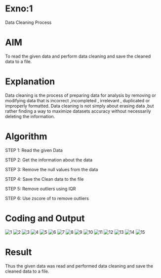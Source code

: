 # Exno:1
Data Cleaning Process

# AIM
To read the given data and perform data cleaning and save the cleaned data to a file.

# Explanation
Data cleaning is the process of preparing data for analysis by removing or modifying data that is incorrect ,incompleted , irrelevant , duplicated or improperly formatted. Data cleaning is not simply about erasing data ,but rather finding a way to maximize datasets accuracy without necessarily deleting the information.

# Algorithm
STEP 1: Read the given Data

STEP 2: Get the information about the data

STEP 3: Remove the null values from the data

STEP 4: Save the Clean data to the file

STEP 5: Remove outliers using IQR

STEP 6: Use zscore of to remove outliers

# Coding and Output
![1](https://github.com/user-attachments/assets/e2a4a55f-5a49-4637-8ce4-bf346b6ba764)
![2](https://github.com/user-attachments/assets/66a1a433-c1ab-40ab-ad6d-f9e3ae1ce4fd)
![3](https://github.com/user-attachments/assets/1ba4c7f0-fdae-41fd-b7f4-d52ab1e23835)
![4](https://github.com/user-attachments/assets/be6b2a24-36d0-40e0-9940-cbbc3399d712)
![5](https://github.com/user-attachments/assets/5c0eaf86-8955-4c94-9c48-ee968b99a4c0)
![6](https://github.com/user-attachments/assets/db3c3518-ba6f-47a2-9a0d-9948dd93c809)
![7](https://github.com/user-attachments/assets/4c985b4a-558e-40e6-9085-d99ddeb2a054)
![8](https://github.com/user-attachments/assets/903e2bfd-d330-4237-8ff4-5e19ce4724af)
![9](https://github.com/user-attachments/assets/f612316c-448b-4522-bf10-cbc9311d17f6)
![10](https://github.com/user-attachments/assets/fc287bdc-bd71-4e25-9fb7-bdf78ee368f0)
![11](https://github.com/user-attachments/assets/c3660766-88a9-433d-a2fd-077cae286191)
![12](https://github.com/user-attachments/assets/9c0b88c4-8837-4db6-8c60-afcc044f24ba)
![13](https://github.com/user-attachments/assets/e9a9b335-23d7-4b0f-9be4-0c1880ff62d1)
![14](https://github.com/user-attachments/assets/019b7a66-86a5-4d00-a3e6-327ef0bf28aa)
![15](https://github.com/user-attachments/assets/2e8495ec-e7db-499d-b21c-9a56d2dc9128)



  
# Result
Thus the given data was read and performed data cleaning and save the cleaned data to a file.
